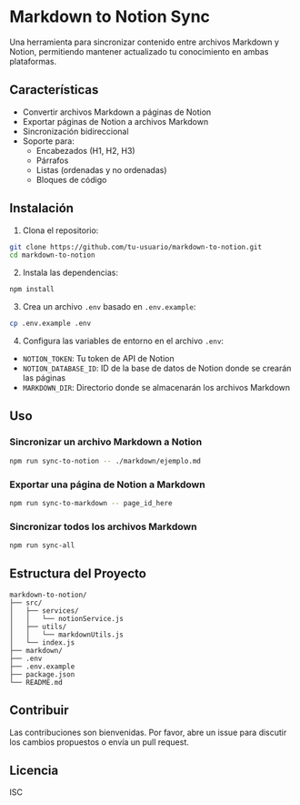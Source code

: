 # Markdown to Notion Sync

Una herramienta para sincronizar contenido entre archivos Markdown y Notion, permitiendo mantener actualizado tu conocimiento en ambas plataformas.

## Características

- Convertir archivos Markdown a páginas de Notion
- Exportar páginas de Notion a archivos Markdown
- Sincronización bidireccional
- Soporte para:
  - Encabezados (H1, H2, H3)
  - Párrafos
  - Listas (ordenadas y no ordenadas)
  - Bloques de código

## Instalación

1. Clona el repositorio:

```bash
git clone https://github.com/tu-usuario/markdown-to-notion.git
cd markdown-to-notion
```

2. Instala las dependencias:

```bash
npm install
```

3. Crea un archivo `.env` basado en `.env.example`:

```bash
cp .env.example .env
```

4. Configura las variables de entorno en el archivo `.env`:

- `NOTION_TOKEN`: Tu token de API de Notion
- `NOTION_DATABASE_ID`: ID de la base de datos de Notion donde se crearán las páginas
- `MARKDOWN_DIR`: Directorio donde se almacenarán los archivos Markdown

## Uso

### Sincronizar un archivo Markdown a Notion

```bash
npm run sync-to-notion -- ./markdown/ejemplo.md
```

### Exportar una página de Notion a Markdown

```bash
npm run sync-to-markdown -- page_id_here
```

### Sincronizar todos los archivos Markdown

```bash
npm run sync-all
```

## Estructura del Proyecto

```
markdown-to-notion/
├── src/
│   ├── services/
│   │   └── notionService.js
│   ├── utils/
│   │   └── markdownUtils.js
│   └── index.js
├── markdown/
├── .env
├── .env.example
├── package.json
└── README.md
```

## Contribuir

Las contribuciones son bienvenidas. Por favor, abre un issue para discutir los cambios propuestos o envía un pull request.

## Licencia

ISC
